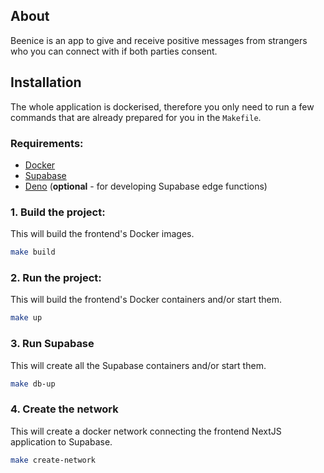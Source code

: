 ## About

Beenice is an app to give and receive positive messages from strangers who you can connect with if both parties consent.

## Installation

The whole application is dockerised, therefore you only need to run a few commands that are already prepared for you in the `Makefile`.

### Requirements:
- [Docker](https://www.docker.com/)
- [Supabase](https://supabase.com/)
- [Deno](https://deno.com/) (**optional** - for developing Supabase edge functions)

### 1. Build the project:
This will build the frontend's Docker images.
```bash
make build
```

### 2. Run the project:
This will build the frontend's Docker containers and/or start them.
```bash
make up
```

### 3. Run Supabase
This will create all the Supabase containers and/or start them.

```bash
make db-up
```

### 4. Create the network
This will create a docker network connecting the frontend NextJS application to Supabase.

```bash
make create-network
```